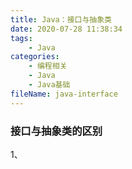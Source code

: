 ```yaml
---
title: Java：接口与抽象类
date: 2020-07-28 11:38:34
tags:
	- Java
categories:
	- 编程相关
	- Java
	- Java基础
fileName: java-interface
---
```






### 接口与抽象类的区别

1、 
